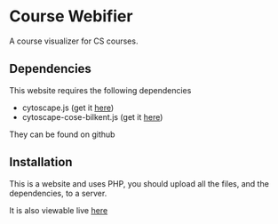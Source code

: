 # Course Webifier

A course visualizer for CS courses.

## Dependencies

This website requires the following dependencies

 * cytoscape.js  (get it [here](https://github.com/cytoscape/cytoscape.js))
 * cytoscape-cose-bilkent.js  (get it [here](https://github.com/cytoscape/cytoscape.js-cose-bilkent))

They can be found on github

## Installation

This is a website and uses PHP, you should upload all the files, and the dependencies, to a server.

It is also viewable live [here](https://www.students.washington.edu/caseyws)
